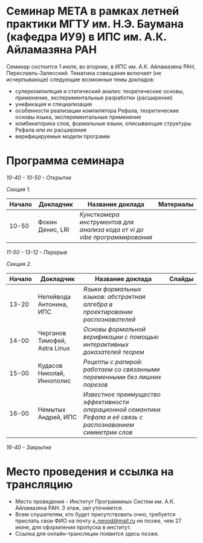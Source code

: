 # Семинар МЕТА в рамках летней практики МГТУ им. Н.Э. Баумана (кафедра ИУ9) в ИПС им. А.К. Айламазяна РАН

Семинар состоится 1 июля, во вторник, в ИПС им. А.К. Айламазяна РАН, Переславль-Залесский. 
Тематика совещания включает (не исчерпывающе) следующие возможные темы докладов:
- суперкомпиляция и статический анализ: теоретические основы, применение, экспериментальные разработки (расширения)
- унификация и специализация 
- особенности реализации компилятора Рефала, теоретические основы языка, экспериментальные применения
- комбинаторика слов, формальные языки, описывающие структуры Рефала или их расширения
- верифицируемые модели программ


# Программа семинара

_10-40 - 10-50 - Открытие_

_Секция 1._

|Начало| Докладчик | Название доклада | Материалы |
|-|-----------|------------------|---------- |
10-50| Фокин Денис, LRI | *Кунсткамера инструментов для анализа кода от vi до vibe программирования* |  |

_11-50 - 13-12 - Перерыв_

_Секция 2._

|Начало| Докладчик | Название доклада | Слайды |
|-|-----------|------------------|---------- |
13-20| Непейвода Антонина, ИПС | *Языки формальных языков: абстрактная алгебра в проектировании распознавателей* | |
14-00 | Черганов Тимофей, Astra Linux| *Основы формальной верификации с помощью интерактивных доказателей теорем* | |
15-00 | Кудасов Николай, Иннополис | *Рецепты с рапирой: работаем со связанными переменными без лишних порезов*| |
16-00 | Немытых Андрей, ИПС| *Известное преимущество эффективности операционной семантики Рефала и её связь с распознаванием симметрии слов* ||

_16-40 - Закрытие_

# Место проведения и ссылка на трансляцию

- Место проведения - Институт Программных Систем им. А.К. Айламазяна РАН. 3 этаж, зал уточняется.
- Всем слушателям, кто будет присутствовать очно, требуется прислать свои ФИО на почту a\_nevod@mail.ru не позже, чем 27 июня, для оформления пропуска в институт.
- Ссылка для онлайн-трансляции появится здесь позже.

